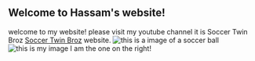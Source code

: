 ## Welcome to Hassam's website!

welcome to my website!
please visit my youtube channel it is Soccer Twin Broz [Soccer Twin Broz](http://www.youtube.com) website.
![this is a image of a soccer ball](https://www.euractiv.com/wp-content/uploads/sites/2/2014/05/soccer_ball.jpeg)
![this is my image](https://yt3.ggpht.com/a/AGF-l78WHRc__LXMHwSggPcsLGHkRBcnuZIKoQXGHA=s900-c-k-c0xffffffff-no-rj-mo)
I am the one on the right!
